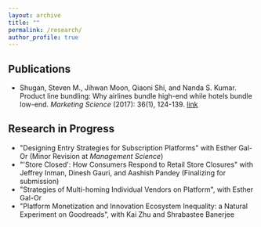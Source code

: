 ```yaml
---
layout: archive
title: ""
permalink: /research/
author_profile: true
---
```

## Publications
* Shugan, Steven M., Jihwan Moon, Qiaoni Shi, and Nanda S. Kumar. Product line bundling: 
Why airlines bundle high-end while hotels bundle low-end. _Marketing Science_ (2017): 36(1), 124-139.
[link](https://pubsonline.informs.org/doi/10.1287/mksc.2016.1004)


## Research in Progress
* "Designing Entry Strategies for Subscription Platforms" with Esther Gal-Or (Minor Revision at _Management Science_)
* "'Store Closed': How Consumers Respond to Retail Store Closures" with Jeffrey Inman, Dinesh Gauri, and Aashish Pandey (Finalizing for submission)
* "Strategies of Multi-homing Individual Vendors on Platform", with Esther Gal-Or
* "Platform Monetization and Innovation Ecosystem Inequality: a Natural Experiment on Goodreads", with Kai Zhu and Shrabastee Banerjee

